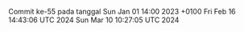Commit ke-55 pada tanggal Sun Jan 01 14:00 2023 +0100
Fri Feb 16 14:43:06 UTC 2024
Sun Mar 10 10:27:05 UTC 2024
